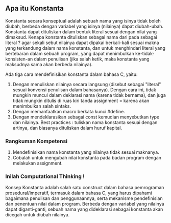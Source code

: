 ## Apa itu Konstanta 
Konstanta secara konseptual adalah sebuah nama yang isinya tidak boleh diubah, berbeda dengan variabel yang isinya (nilainya) dapat diubah-ubah. Konstanta dapat dituliskan dalam bentuk literal sesuai dengan nilai yang dimaksud. Kenapa konstanta dituliskan sebagai nama dari pada sebagai literal ? agar sekali sebut nilainya dapat dipakai berkali-kali sesuai makna yang terkandung dalam nama konstanta, dan untuk menghindari literal yang bertebaran dalam sebuah program, yang dapat menimbulkan ke-tidak-konsisten-an dalam penulisan (jika salah ketik, maka konstanta yang maksudnya sama akan berbeda nilainya).

Ada tiga cara mendefinisikan konstanta dalam bahasa C, yaitu:

1. Dengan menuliskan nilainya secara langsung (disebut sebagai "literal" sesuai konvensi penulisan dalam bahasanya). Dengan cara ini, tidak mungkin muncul dalam deklarasi nama (karena tidak bernama), dan juga tidak mungkin ditulis di ruas kiri tanda assignment = karena akan menimbulkan salah sintaks.
2. Dengan memanfaatkan macro berkata kunci #define.
3. Dengan mendeklarasikan sebagai const kemudian menyebutkan type dan nilainya.
Best practices : tuliskan nama konstanta sesuai dengan artinya, dan biasanya dituliskan dalam huruf kapital.

### Rangkuman Kompetensi
1. Mendefinisikan nama konstanta yang nilainya tidak sesuai maknanya.
2. Cobalah untuk mengubah nilai konstanta pada badan program dengan melakukan assignment.

### Inilah Computational Thinking !
Konsep Konstanta adalah salah satu construct dalam bahasa pemrograman prosedural/imperatif, termasuk dalam bahasa C, yang harus dipahami bagaimana penulisan dan penggunaannya, serta  mekanisme pendefinisian dan penentuan nilai dalam program. Berbeda dengan variabel yang nilainya dapat diganti-ganti, sebuah nama yang dideklarasi sebagai konstanta akan dicegah untuk diubah nilainya.
